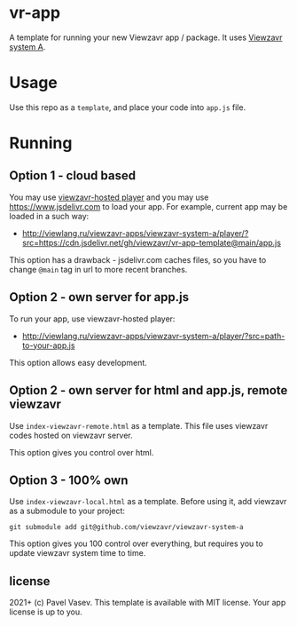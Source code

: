 # vr-app
A template for running your new Viewzavr app / package. It uses [Viewzavr system A](https://github.com/viewzavr/viewzavr-system-a).

# Usage

Use this repo as a `template`, and place your code into `app.js` file.

# Running

## Option 1 - cloud based
You may use [viewzavr-hosted player](http://viewlang.ru/viewzavr-apps/viewzavr-system-a/player/) and you may use https://www.jsdelivr.com to load your app. For example, current app may be loaded in a such way:
* http://viewlang.ru/viewzavr-apps/viewzavr-system-a/player/?src=https://cdn.jsdelivr.net/gh/viewzavr/vr-app-template@main/app.js

This option has a drawback - jsdelivr.com caches files, so you have to change `@main` tag in url to more recent branches.

## Option 2 - own server for app.js
To run your app, use viewzavr-hosted player:
* http://viewlang.ru/viewzavr-apps/viewzavr-system-a/player/?src=path-to-your-app.js

This option allows easy development.

## Option 2 - own server for html and app.js, remote viewzavr
Use `index-viewzavr-remote.html` as a template. This file uses viewzavr codes hosted on viewzavr server.

This option gives you control over html.

## Option 3 - 100% own
Use `index-viewzavr-local.html` as a template. Before using it, add viewzavr as a submodule to your project:
```
git submodule add git@github.com/viewzavr/viewzavr-system-a
```

This option gives you 100 control over everything, but requires you to update viewzavr system time to time.

## license

2021+ (c) Pavel Vasev. This template is available with MIT license. Your app license is up to you.
